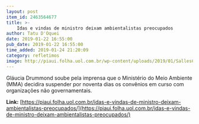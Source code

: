 ```yaml
---
layout: post
item_id: 2463564677
title: >-
    Idas e vindas de ministro deixam ambientalistas preocupados
author: Tatu D'Oquei
date: 2019-01-22 16:55:00
pub_date: 2019-01-22 16:55:00
time_added: 2019-01-24 21:20:09
category: refletimos
image: http://piaui.folha.uol.com.br/wp-content/uploads/2019/01/SallesConfuso_redes_22jan2019.jpg
---
```


Gláucia Drummond soube pela imprensa que o Ministério do Meio Ambiente (MMA) decidira suspender por noventa dias os convênios em curso com organizações não governamentais.

**Link:** [https://piaui.folha.uol.com.br/idas-e-vindas-de-ministro-deixam-ambientalistas-preocupados/](https://piaui.folha.uol.com.br/idas-e-vindas-de-ministro-deixam-ambientalistas-preocupados/)

